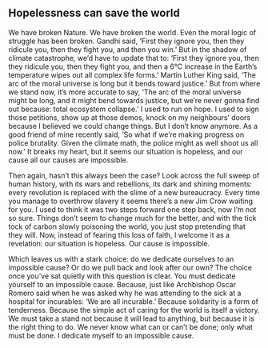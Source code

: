 ## Hopelessness can save the world

We have broken Nature.
We have broken the world.
Even the moral logic of struggle has been broken.
Gandhi said, ‘First they ignore you, then they ridicule you, then they fight you, and then you win.’
But in the shadow of climate catastrophe, we’d have to update that to: ‘First they ignore you, then they ridicule you, then they fight you, and then a 6°C increase in the Earth’s temperature wipes out all complex life forms.’
Martin Luther King said, ‘The arc of the moral universe is long but it bends toward justice.’
But from where we stand now, it’s more accurate to say, ‘The arc of the moral universe might be long, and it might bend towards justice, but we’re never gonna find out because: total ecosystem collapse.’
I used to run on hope.
I used to sign those petitions, show up at those demos, knock on my neighbours’ doors  because I believed we could change things.
But I don’t know anymore.
As a good friend of mine recently said, ‘So what if we’re making progress on police brutality.
Given the climate math, the police might as well shoot us all now.’
It breaks my heart, but it seems our situation is hopeless, and our cause  all our causes  are impossible.

Then again, hasn’t this always been the case?
Look across the full sweep of human history, with its wars and rebellions, its dark and shining moments: every revolution is replaced with the slime of a new bureaucracy.
Every time you manage to overthrow slavery it seems there’s a new Jim Crow waiting for you.
I used to think it was two steps forward one step back, now I’m not so sure.
Things don’t seem to change much for the better, and with the tick tock of carbon slowly poisoning the world, you just stop pretending that they will.
Now, instead of fearing this loss of faith, I welcome it as a revelation: our situation is hopeless.
Our cause is impossible.

Which leaves us with a stark choice: do we dedicate ourselves to an impossible cause?
Or do we pull back and look after our own?
The choice  once you’ve sat quietly with this question  is clear.
You must dedicate yourself to an impossible cause.
Because, just like Archbishop Oscar Romero said when he was asked why he was attending to the sick at a hospital for incurables: ‘We are all incurable.’ Because solidarity is a form of tenderness.
Because the simple act of caring for the world is itself a victory.
We must take a stand  not because it will lead to anything, but because it is the right thing to do.
We never know what can or can’t be done; only what must be done.
I dedicate myself to an impossible cause.


